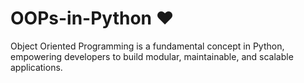 # OOPs-in-Python ❤️
Object Oriented Programming is a fundamental concept in Python, empowering developers to build modular, maintainable, and scalable applications. 
